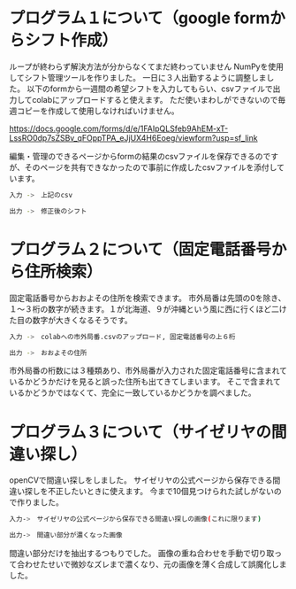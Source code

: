 # プログラム１について（google formからシフト作成）

ループが終わらず解決方法が分からなくてまだ終わっていません
NumPyを使用してシフト管理ツールを作りました。
一日に３人出勤するように調整しました。
以下のformから一週間の希望シフトを入力してもらい、csvファイルで出力してcolabにアップロードすると使えます。
ただ使いまわしができないので毎週コピーを作成して使用しなければいけません。

https://docs.google.com/forms/d/e/1FAIpQLSfeb9AhEM-xT-LssRO0dp7sZSBv_qFOppTPA_eJjUX4H6Eoeg/viewform?usp=sf_link

編集・管理のできるページからformの結果のcsvファイルを保存できるのですが、そのページを共有できなかったので事前に作成したcsvファイルを添付しています。

```bash
入力 ->　上記のcsv

出力 ->　修正後のシフト
```


# プログラム２について（固定電話番号から住所検索）

固定電話番号からおおよその住所を検索できます。
市外局番は先頭の0を除き、１～３桁の数字が続きます。１が北海道、９が沖縄という風に西に行くほど二けた目の数字が大きくなるそうです。

```bash
入力 ->　colabへの市外局番.csvのアップロード, 固定電話番号の上６桁

出力 ->　おおよその住所
```
市外局番の桁数には３種類あり、市外局番が入力された固定電話番号に含まれているかどうかだけを見ると誤った住所も出てきてしまいます。
そこで含まれているかどうかではなくて、完全に一致しているかどうかを調べました。


# プログラム３について（サイゼリヤの間違い探し）

openCVで間違い探しをしました。
サイゼリヤの公式ページから保存できる間違い探しを不正したいときに使えます。
今まで10個見つけられた試しがないので作りました。

```bash
入力->　サイゼリヤの公式ページから保存できる間違い探しの画像(これに限ります)

出力->　間違い部分が濃くなった画像
```
間違い部分だけを抽出するつもりでした。
画像の重ね合わせを手動で切り取って合わせたせいで微妙なズレまで濃くなり、元の画像を薄く合成して誤魔化しました。
